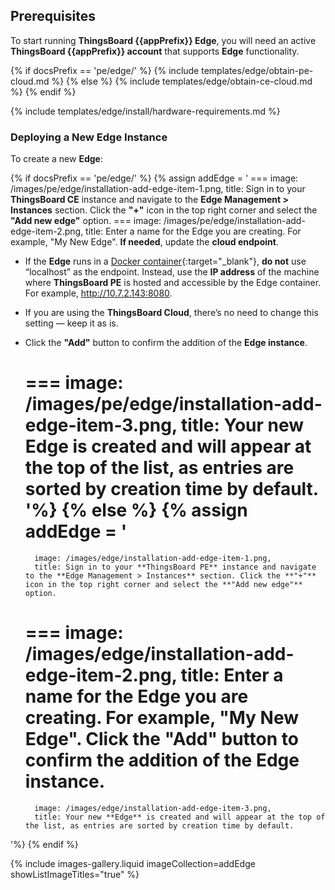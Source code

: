 ## Prerequisites

To start running **ThingsBoard {{appPrefix}} Edge**, you will need an active **ThingsBoard {{appPrefix}} account** that supports **Edge** functionality.

{% if docsPrefix == 'pe/edge/' %}
{% include templates/edge/obtain-pe-cloud.md %}
{% else %}
{% include templates/edge/obtain-ce-cloud.md %}
{% endif %}

{% include templates/edge/install/hardware-requirements.md %}

### Deploying a New Edge Instance

To create a new **Edge**:

{% if docsPrefix == 'pe/edge/' %}
{% assign addEdge = '
    ===
        image: /images/pe/edge/installation-add-edge-item-1.png,
        title: Sign in to your **ThingsBoard CE** instance and navigate to the **Edge Management > Instances** section. Click the **"+"** icon in the top right corner and select the **"Add new edge"** option.
    ===
        image: /images/pe/edge/installation-add-edge-item-2.png,
        title: Enter a name for the Edge you are creating. For example, "My New Edge". **If needed**, update the **cloud endpoint**. 
* If the **Edge** runs in a [Docker container](https://docs.docker.com/get-started/docker-overview/){:target="_blank"}, **do not** use “localhost” as the endpoint. Instead, use the **IP address** of the machine where **ThingsBoard PE** is hosted and accessible by the Edge container. For example, http://10.7.2.143:8080.
* If you are using the **ThingsBoard Cloud**, there’s no need to change this setting — keep it as is.
* Click the **"Add"** button to confirm the addition of the **Edge instance**. 

    ===
        image: /images/pe/edge/installation-add-edge-item-3.png,
        title: Your new **Edge** is created and will appear at the top of the list, as entries are sorted by creation time by default.
'%}
{% else %}
{% assign addEdge = '
    ===
        image: /images/edge/installation-add-edge-item-1.png,
        title: Sign in to your **ThingsBoard PE** instance and navigate to the **Edge Management > Instances** section. Click the **"+"** icon in the top right corner and select the **"Add new edge"** option.
    ===
        image: /images/edge/installation-add-edge-item-2.png,
        title: Enter a name for the Edge you are creating. For example, "My New Edge". Click the **"Add"** button to confirm the addition of the **Edge instance**.
    ===
        image: /images/edge/installation-add-edge-item-3.png,
        title: Your new **Edge** is created and will appear at the top of the list, as entries are sorted by creation time by default.
'%}
{% endif %}

{% include images-gallery.liquid imageCollection=addEdge showListImageTitles="true" %}